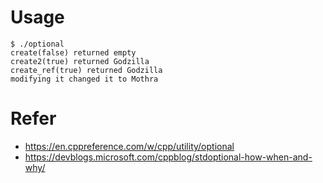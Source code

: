 
# Usage

```
$ ./optional 
create(false) returned empty
create2(true) returned Godzilla
create_ref(true) returned Godzilla
modifying it changed it to Mothra
```

# Refer

* https://en.cppreference.com/w/cpp/utility/optional
* https://devblogs.microsoft.com/cppblog/stdoptional-how-when-and-why/
